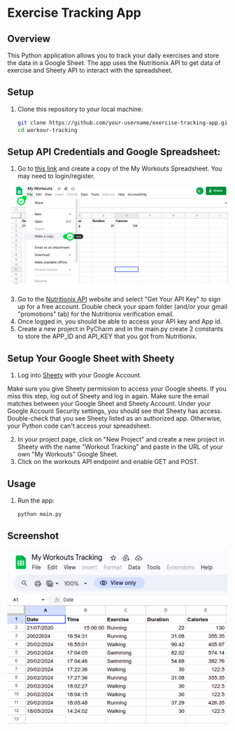 # Exercise Tracking App

## Overview
This Python application allows you to track your daily exercises and store the data in a Google Sheet. The app uses the Nutritionix API to get data of exercise and Sheety API to interact with the spreadsheet.

## Setup
1. Clone this repository to your local machine:

    ```bash
    git clone https://github.com/your-username/exercise-tracking-app.git
    cd workour-tracking
    ```

## Setup API Credentials and Google Spreadsheet:

1. Go to [this link](https://developers.google.com/sheets/api/quickstart](https://docs.google.com/spreadsheets/d/1C6LMIG-6By3ET7_JSKs7ml5C7DiZ1sf0I10n7OAKBpM/edit?usp=sharing)https://docs.google.com/spreadsheets/d/1C6LMIG-6By3ET7_JSKs7ml5C7DiZ1sf0I10n7OAKBpM/edit?usp=sharing) and create a copy of the My Workouts Spreadsheet. You may need to login/register.
   
![workout-tracking](workout-tracking.png)

3. Go to the [Nutritionix API](https://www.nutritionix.com/business/api) website and select "Get Your API Key" to sign up for a free account. Double check your spam folder (and/or your gmail "promotions" tab) for the Nutritionix verification email.
4. Once logged in, you should be able to access your API key and App id.
5. Create a new project in PyCharm and in the main.py create 2 constants to store the APP_ID and API_KEY that you got from Nutritionix.

## Setup Your Google Sheet with Sheety

1. Log into [Sheety](https://sheety.co/) with your Google Account. 

Make sure you give Sheety permission to access your Google sheets. If you miss this step, log out of Sheety and log in again. Make sure the email matches between your Google Sheet and Sheety Account.
Under your Google Account Security settings, you should see that Sheety has access. Double-check that you see Sheety listed as an authorized app. Otherwise, your Python code can't access your spreadsheet.

2. In your project page, click on "New Project" and create a new project in Sheety with the name "Workout Tracking" and paste in the URL of your own "My Workouts" Google Sheet.
3. Click on the workouts API endpoint and enable GET and POST.

## Usage
1. Run the app:

    ```bash
    python main.py
    ```

## Screenshot

![workout-tracking](output.png)
